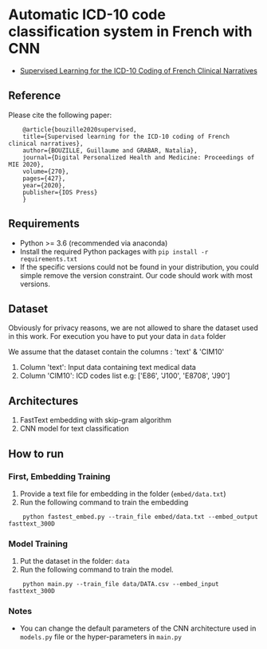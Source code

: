 # Automatic ICD-10 code classification system in French with CNN
- [Supervised Learning for the ICD-10 Coding of French Clinical Narratives](https://hal.science/hal-03020990/file/MIE2020.pdf)


## Reference
Please cite the following paper:
```
    @article{bouzille2020supervised,
    title={Supervised learning for the ICD-10 coding of French clinical narratives},
    author={BOUZILLE, Guillaume and GRABAR, Natalia},
    journal={Digital Personalized Health and Medicine: Proceedings of MIE 2020},
    volume={270},
    pages={427},
    year={2020},
    publisher={IOS Press}
    }
```


## Requirements
* Python >= 3.6 (recommended via anaconda)
* Install the required Python packages with `pip install -r requirements.txt`
* If the specific versions could not be found in your distribution, you could simple remove the version constraint. Our code should work with most versions.

## Dataset
Obviously for privacy reasons, we are not allowed to share the dataset used in this work. For execution you have to put your data in `data` folder

We assume that the dataset contain the columns : 'text' & 'CIM10'
1. Column 'text': Input data containing text medical data 
2. Column 'CIM10': ICD codes list
e.g: ['E86', 'J100', 'E8708', 'J90']

## Architectures
1. FastText embedding with skip-gram algorithm
2. CNN model for text classification 
## How to run

### First, Embedding Training 
1. Provide a text file for embedding in the folder (`embed/data.txt`)
2. Run the following command to train the embedding 

```
    python fastest_embed.py --train_file embed/data.txt --embed_output fasttext_300D
```

### Model Training
1. Put the dataset in the folder: `data`
2. Run the following command to train the model.

```
    python main.py --train_file data/DATA.csv --embed_input fasttext_300D
```

### Notes
- You can change the default parameters of the CNN architecture used in `models.py` file or the hyper-parameters in `main.py`
